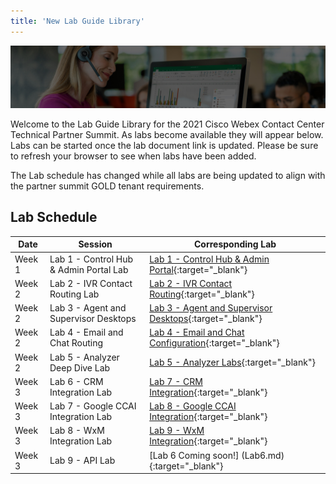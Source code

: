 ```yaml
---
title: 'New Lab Guide Library'
---
```


![Banner](../images/wxccbanner.jpg)

Welcome to the Lab Guide Library for the 2021 Cisco Webex Contact Center Technical Partner Summit. As labs become available they will appear below. Labs can be started once the lab document link is updated. Please be sure to refresh your browser to see when labs have been added.

The Lab schedule has changed while all labs are being updated to align with the partner summit GOLD tenant requirements.

## Lab Schedule

| Date       | Session                                | Corresponding Lab                                                                                      |
| ---------- | -------------------------------------- | ------------------------------------------------------------------------------------------------------ |
| Week 1 | Lab 1 - Control Hub & Admin Portal Lab | [Lab 1 - Control Hub & Admin Portal](Lab1.md){:target="\_blank"}                               |
| Week 2 | Lab 2 - IVR Contact Routing Lab        | [Lab 2 - IVR Contact Routing](Lab3.md){:target="\_blank"}                                      |
| Week 2 | Lab 3 - Agent and Supervisor Desktops              | [Lab 3 - Agent and Supervisor Desktops](Lab2.md){:target="\_blank"}                    |
| Week 2 | Lab 4 - Email and Chat Routing        | [Lab 4 - Email and Chat Configuration](Lab4.md){:target="\_blank"}                      |
| Week 2 | Lab 5 - Analyzer Deep Dive Lab        | [Lab 5 - Analyzer Labs](Lab5.md){:target="\_blank"}                  ||
| Week 3 | Lab 6 - CRM Integration Lab               | [Lab 7 - CRM Integration](Lab7.md){:target="\_blank"}  |
| Week 3 | Lab 7 - Google CCAI Integration Lab               | [Lab 8 - Google CCAI Integration](Lab8.md){:target="\_blank"}  |
| Week 3 | Lab 8 - WxM Integration Lab               | [Lab 9 - WxM Integration](Lab9.md){:target="\_blank"}  |
| Week 3 | Lab 9 - API Lab                        | [Lab 6 Coming soon!] (Lab6.md){:target="\_blank"} |

